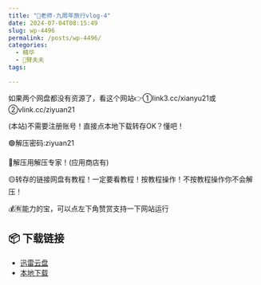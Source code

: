 ```yaml
---
title: "🌸老师-九周年旅行vlog-4"
date: 2024-07-04T08:15:49
slug: wp-4496
permalink: /posts/wp-4496/
categories:
  - 精华
  - 🌸臂夫夫
tags:

---
```


如果两个网盘都没有资源了，看这个网站👉①link3.cc/xianyu21或②vlink.cc/ziyuan21

(本站)不需要注册账号！直接点本地下载转存OK？懂吧！

🟢解压密码:ziyuan21

🔵解压用解压专家！(应用商店有)

🟡转存的链接网盘有教程！一定要看教程！按教程操作！不按教程操作你不会解压！

💰🈶能力的宝，可以点左下角赞赏支持一下网站运行

## 📦 下载链接
- [迅雷云盘](https://blziyuan21.com/pay-download/4496?key=48935a14d4&down_id=0)
- [本地下载](https://blziyuan21.com/pay-download/4496?key=48935a14d4&down_id=1)

